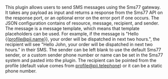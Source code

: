 This plugin allows users to send SMS messages using the Sms77 gateway. It takes any payload as input and returns a response from the Sms77 API on the response port, or an optional error on the error port if one occurs. The JSON configuration contains of resource, message, recipient, and sender. The message is a message template, which means that template placeholders can be used. For example, if the message is "Hello {{profile@pii.name}}, your order will be dispatched in next two hours.", the recipient will see "Hello John, your order will be dispatched in next two hours." in their SMS. The sender can be left blank to use the default Sms77 sender, or a custom sender phone number or name can be set in the Sms77 system and pasted into the plugin. The recipient can be pointed from the profile (default value comes from profile@pii.telephone) or it can be a static phone number.